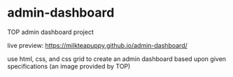 # admin-dashboard

TOP admin dashboard project

live preview: https://milkteapuppy.github.io/admin-dashboard/

use html, css, and css grid to create an admin dashboard based upon given specifications (an image provided by TOP)
